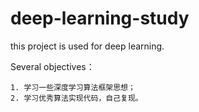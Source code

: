 # deep-learning-study
this project is used for deep learning.

Several objectives：

    1. 学习一些深度学习算法框架思想；
    2. 学习优秀算法实现代码，自己复现。

